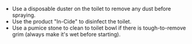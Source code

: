 
 - Use a disposable duster on the toilet to remove any dust before spraying.
 - Use the product "In-Cide" to disinfect the toilet.
 - Use a pumice stone to clean to toilet bowl if there is tough-to-remove grim (always make it's wet before starting).